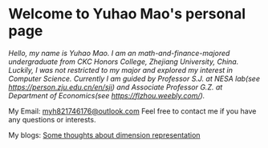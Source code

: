 # Welcome to Yuhao Mao's personal page

*Hello, my name is Yuhao Mao. I am an math-and-finance-majored undergraduate from CKC Honors College, Zhejiang University, China. Luckily, I was not restricted to my major and explored my interest in Computer Science. Currently I am guided by Professor S.J. at NESA lab(see <https://person.zju.edu.cn/en/sji>) and Associate Professor G.Z. at Department of Economics(see <https://flzhou.weebly.com/>).*

My Email: myh821746176@outlook.com
Feel free to contact me if you have any questions or interests.

My blogs:
[Some thoughts about dimension representation](docs/19-08-19-Some_thoughts_about_dimension_representation.md)
